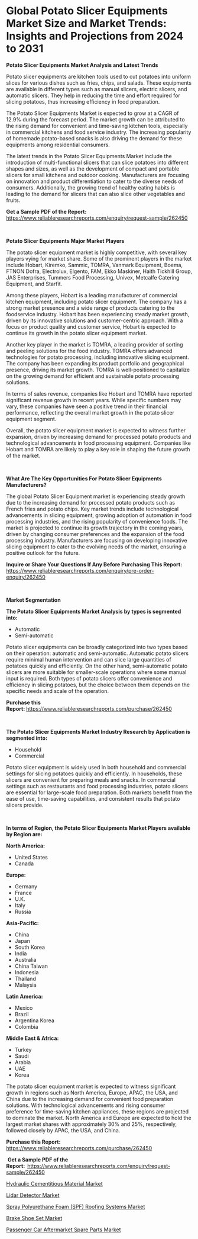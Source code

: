 <p><h1>Global Potato Slicer Equipments Market Size and Market Trends: Insights and Projections from 2024 to 2031</h1></p><p><strong>Potato Slicer Equipments Market Analysis and Latest Trends</strong></p>
<p><p>Potato slicer equipments are kitchen tools used to cut potatoes into uniform slices for various dishes such as fries, chips, and salads. These equipments are available in different types such as manual slicers, electric slicers, and automatic slicers. They help in reducing the time and effort required for slicing potatoes, thus increasing efficiency in food preparation.</p><p>The Potato Slicer Equipments Market is expected to grow at a CAGR of 12.9% during the forecast period. The market growth can be attributed to the rising demand for convenient and time-saving kitchen tools, especially in commercial kitchens and food service industry. The increasing popularity of homemade potato-based snacks is also driving the demand for these equipments among residential consumers.</p><p>The latest trends in the Potato Slicer Equipments Market include the introduction of multi-functional slicers that can slice potatoes into different shapes and sizes, as well as the development of compact and portable slicers for small kitchens and outdoor cooking. Manufacturers are focusing on innovation and product differentiation to cater to the diverse needs of consumers. Additionally, the growing trend of healthy eating habits is leading to the demand for slicers that can also slice other vegetables and fruits.</p></p>
<p><strong>Get a Sample PDF of the Report:&nbsp;</strong> <a href="https://www.reliableresearchreports.com/enquiry/request-sample/262450">https://www.reliableresearchreports.com/enquiry/request-sample/262450</a></p>
<p>&nbsp;</p>
<p><strong>Potato Slicer Equipments Major Market Players</strong></p>
<p><p>The potato slicer equipment market is highly competitive, with several key players vying for market share. Some of the prominent players in the market include Hobart, Kiremko, Sammic, TOMRA, Vanmark Equipment, Boema, FTNON Dofra, Electrolux, Elgento, FAM, Ekko Maskiner, Haith Tickhill Group, JAS Enterprises, Tummers Food Processing, Univex, Metcalfe Catering Equipment, and Starfit.</p><p>Among these players, Hobart is a leading manufacturer of commercial kitchen equipment, including potato slicer equipment. The company has a strong market presence and a wide range of products catering to the foodservice industry. Hobart has been experiencing steady market growth, driven by its innovative solutions and customer-centric approach. With a focus on product quality and customer service, Hobart is expected to continue its growth in the potato slicer equipment market.</p><p>Another key player in the market is TOMRA, a leading provider of sorting and peeling solutions for the food industry. TOMRA offers advanced technologies for potato processing, including innovative slicing equipment. The company has been expanding its product portfolio and geographical presence, driving its market growth. TOMRA is well-positioned to capitalize on the growing demand for efficient and sustainable potato processing solutions.</p><p>In terms of sales revenue, companies like Hobart and TOMRA have reported significant revenue growth in recent years. While specific numbers may vary, these companies have seen a positive trend in their financial performance, reflecting the overall market growth in the potato slicer equipment segment.</p><p>Overall, the potato slicer equipment market is expected to witness further expansion, driven by increasing demand for processed potato products and technological advancements in food processing equipment. Companies like Hobart and TOMRA are likely to play a key role in shaping the future growth of the market.</p></p>
<p>&nbsp;</p>
<p><strong>What Are The Key Opportunities For Potato Slicer Equipments Manufacturers?</strong></p>
<p><p>The global Potato Slicer Equipment market is experiencing steady growth due to the increasing demand for processed potato products such as French fries and potato chips. Key market trends include technological advancements in slicing equipment, growing adoption of automation in food processing industries, and the rising popularity of convenience foods. The market is projected to continue its growth trajectory in the coming years, driven by changing consumer preferences and the expansion of the food processing industry. Manufacturers are focusing on developing innovative slicing equipment to cater to the evolving needs of the market, ensuring a positive outlook for the future.</p></p>
<p><strong>Inquire or Share Your Questions If Any Before Purchasing This Report:</strong> <a href="https://www.reliableresearchreports.com/enquiry/pre-order-enquiry/262450">https://www.reliableresearchreports.com/enquiry/pre-order-enquiry/262450</a></p>
<p>&nbsp;</p>
<p><strong>Market Segmentation</strong></p>
<p><strong>The Potato Slicer Equipments Market Analysis by types is segmented into:</strong></p>
<p><ul><li>Automatic</li><li>Semi-automatic</li></ul></p>
<p><p>Potato slicer equipments can be broadly categorized into two types based on their operation: automatic and semi-automatic. Automatic potato slicers require minimal human intervention and can slice large quantities of potatoes quickly and efficiently. On the other hand, semi-automatic potato slicers are more suitable for smaller-scale operations where some manual input is required. Both types of potato slicers offer convenience and efficiency in slicing potatoes, but the choice between them depends on the specific needs and scale of the operation.</p></p>
<p><strong>Purchase this Report:&nbsp;</strong><a href="https://www.reliableresearchreports.com/purchase/262450">https://www.reliableresearchreports.com/purchase/262450</a></p>
<p>&nbsp;</p>
<p><strong>The Potato Slicer Equipments Market Industry Research by Application is segmented into:</strong></p>
<p><ul><li>Household</li><li>Commercial</li></ul></p>
<p><p>Potato slicer equipment is widely used in both household and commercial settings for slicing potatoes quickly and efficiently. In households, these slicers are convenient for preparing meals and snacks. In commercial settings such as restaurants and food processing industries, potato slicers are essential for large-scale food preparation. Both markets benefit from the ease of use, time-saving capabilities, and consistent results that potato slicers provide.</p></p>
<p>&nbsp;</p>
<p><strong>In terms of Region, the Potato Slicer Equipments Market Players available by Region are:</strong></p>
<p>
    <p> <strong> North America: </strong>
        <ul>
            <li>United States</li>
            <li>Canada</li>
        </ul>
        </p> 
    <p> <strong> Europe: </strong>
        <ul>
            <li>Germany</li>
            <li>France</li>
            <li>U.K.</li>
            <li>Italy</li>
            <li>Russia</li>
        </ul>
        </p> 
    <p> <strong> Asia-Pacific: </strong>
        <ul>
            <li>China</li>
            <li>Japan</li>
            <li>South Korea</li>
            <li>India</li>
            <li>Australia</li>
            <li>China Taiwan</li>
            <li>Indonesia</li>
            <li>Thailand</li>
            <li>Malaysia</li>
        </ul>
        </p> 
    <p> <strong> Latin America: </strong>
        <ul>
            <li>Mexico</li>
            <li>Brazil</li>
            <li>Argentina Korea</li>
            <li>Colombia</li>
        </ul>
        </p> 
    <p> <strong> Middle East & Africa: </strong>
        <ul>
            <li>Turkey</li>
            <li>Saudi</li>
            <li>Arabia</li>
            <li>UAE</li>
            <li>Korea</li>
        </ul>
    </p>
    </p>
<p><p>The potato slicer equipment market is expected to witness significant growth in regions such as North America, Europe, APAC, the USA, and China due to the increasing demand for convenient food preparation solutions. With technological advancements and rising consumer preference for time-saving kitchen appliances, these regions are projected to dominate the market. North America and Europe are expected to hold the largest market shares with approximately 30% and 25%, respectively, followed closely by APAC, the USA, and China.</p></p>
<p><strong>Purchase this Report: </strong><a href="https://www.reliableresearchreports.com/purchase/262450">https://www.reliableresearchreports.com/purchase/262450</a></p>
<p>&nbsp;<strong>Get a Sample PDF of the Report:&nbsp;&nbsp;</strong><a href="https://www.reliableresearchreports.com/enquiry/request-sample/262450">https://www.reliableresearchreports.com/enquiry/request-sample/262450</a></p>
<p><strong></strong></p>
<p><p><a href="https://view.publitas.com/reportprime-1/hydraulic-cementitious-material-market-share-market-new-trends-analysis-report-by-type-by-application-by-end-use-by-region-and-segment-forecasts-2024-2031/">Hydraulic Cementitious Material Market</a></p><p><a href="https://skillful-vermicelli-b89.notion.site/Lidar-Detector-Market-A-Comprehensive-Report-of-its-Market-Share-Growth-Trends-2024-2031-4d0bb932bb754ea78fb0b830fad30ca4">Lidar Detector Market</a></p><p><a href="https://view.publitas.com/reportprime-1/spray-polyurethane-foam-spf-roofing-systems-market-offers-provide-insightful-data-for-the-time-period-from-2024-to-2031-and-also-provide-analysis-based-on-application-type-and-region/">Spray Polyurethane Foam (SPF) Roofing Systems Market</a></p><p><a href="https://eight-handstand-8fb.notion.site/Brake-Shoe-Set-Market-Size-Growing-and-Forecasted-for-period-from-2024-2031-and-provides-complete--1b46cc877f8e4b4db4c7c5c8b018e0cd">Brake Shoe Set Market</a></p><p><a href="https://simplistic-meeting-7ee.notion.site/Passenger-Car-Aftermarket-Spare-Parts-Market-Size-Reflecting-a-Forecast-Till-2031-Market-By-Type-B-8f06916e4b7940e1aa41ab94e4eeb950">Passenger Car Aftermarket Spare Parts Market</a></p></p>